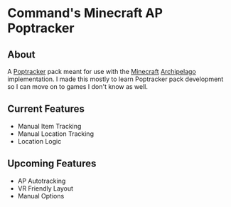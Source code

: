 # Command's Minecraft AP Poptracker
## About
A [Poptracker](https://github.com/black-sliver/PopTracker) pack meant for use with the [Minecraft](https://archipelago.gg/games/Minecraft/info/en) [Archipelago](https://archipelago.gg) implementation. I made this mostly to learn Poptracker pack development so I can move on to games I don't know as well.

## Current Features
- Manual Item Tracking
- Manual Location Tracking
- Location Logic

## Upcoming Features
- AP Autotracking
- VR Friendly Layout
- Manual Options
